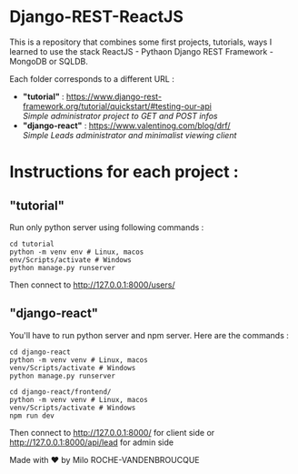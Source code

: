 # Django-REST-ReactJS 

This is a repository that combines some first projects, tutorials, ways I learned to use the stack ReactJS - Pythaon Django REST Framework - MongoDB or SQLDB.

Each folder corresponds to a different URL : 
  - **"tutorial"** : https://www.django-rest-framework.org/tutorial/quickstart/#testing-our-api
  <br/>*Simple administrator project to GET and POST infos*
  - **"django-react"** : https://www.valentinog.com/blog/drf/
  <br/>*Simple Leads administrator and minimalist viewing client*

# Instructions for each project : 
  ## "tutorial"
  Run only python server using following commands : 
  ``` 
  cd tutorial 
  python -m venv env # Linux, macos
  env/Scripts/activate # Windows
  python manage.py runserver
  ```
  Then connect to http://127.0.0.1:8000/users/
  
  ## "django-react"
  You'll have to run python server and npm server. Here are the commands : 
  ``` 
  cd django-react
  python -m venv venv # Linux, macos
  venv/Scripts/activate # Windows
  python manage.py runserver
  ```
  ``` 
  cd django-react/frontend/
  python -m venv venv # Linux, macos
  venv/Scripts/activate # Windows
  npm run dev
  ```
 Then connect to http://127.0.0.1:8000/ for client side or http://127.0.0.1:8000/api/lead for admin side

Made with ❤️ by Milo ROCHE-VANDENBROUCQUE 
